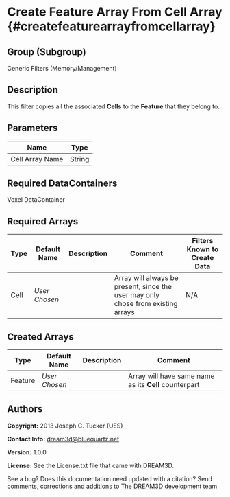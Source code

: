 Create Feature Array From Cell Array {#createfeaturearrayfromcellarray}
==============================

## Group (Subgroup) ##

Generic Filters (Memory/Management)

## Description ##

This filter copies all the associated **Cells** to the **Feature** that they belong to.

## Parameters ##

| Name | Type |
|------|------|
| Cell Array Name | String |

## Required DataContainers ##

Voxel DataContainer

## Required Arrays ##

| Type | Default Name | Description | Comment | Filters Known to Create Data |
|------|--------------|-------------|---------|-----|
| Cell | *User Chosen* |  | Array will always be present, since the user may only chose from existing arrays | N/A |


## Created Arrays ##

| Type | Default Name | Description | Comment |
|------|--------------|-------------|---------|
| Feature | *User Chosen* | | Array will have same name as its **Cell** counterpart |

## Authors ##

**Copyright:** 2013 Joseph C. Tucker (UES)

**Contact Info:** dream3d@bluequartz.net

**Version:** 1.0.0

**License:**  See the License.txt file that came with DREAM3D.



See a bug? Does this documentation need updated with a citation? Send comments, corrections and additions to [The DREAM3D development team](mailto:dream3d@bluequartz.net?subject=Documentation%20Correction)

